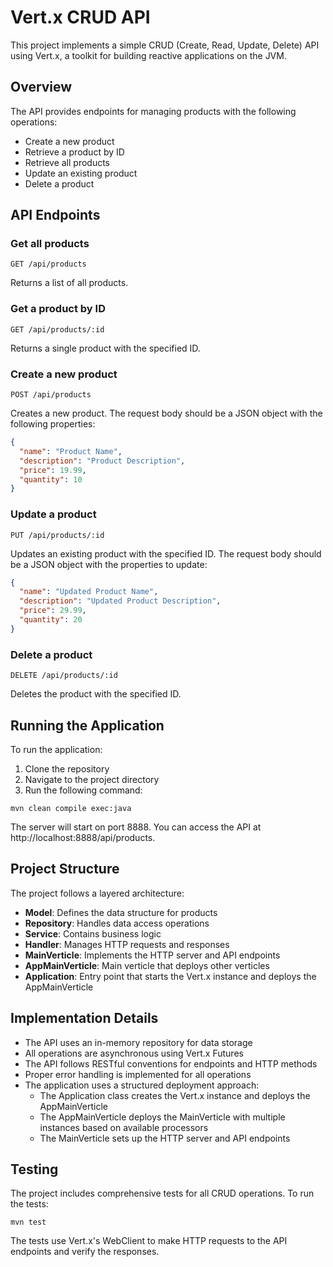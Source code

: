 # Vert.x CRUD API

This project implements a simple CRUD (Create, Read, Update, Delete) API using Vert.x, a toolkit for building reactive applications on the JVM.

## Overview

The API provides endpoints for managing products with the following operations:
- Create a new product
- Retrieve a product by ID
- Retrieve all products
- Update an existing product
- Delete a product

## API Endpoints

### Get all products
```
GET /api/products
```
Returns a list of all products.

### Get a product by ID
```
GET /api/products/:id
```
Returns a single product with the specified ID.

### Create a new product
```
POST /api/products
```
Creates a new product. The request body should be a JSON object with the following properties:
```json
{
  "name": "Product Name",
  "description": "Product Description",
  "price": 19.99,
  "quantity": 10
}
```

### Update a product
```
PUT /api/products/:id
```
Updates an existing product with the specified ID. The request body should be a JSON object with the properties to update:
```json
{
  "name": "Updated Product Name",
  "description": "Updated Product Description",
  "price": 29.99,
  "quantity": 20
}
```

### Delete a product
```
DELETE /api/products/:id
```
Deletes the product with the specified ID.

## Running the Application

To run the application:

1. Clone the repository
2. Navigate to the project directory
3. Run the following command:
```
mvn clean compile exec:java
```

The server will start on port 8888. You can access the API at http://localhost:8888/api/products.

## Project Structure

The project follows a layered architecture:

- **Model**: Defines the data structure for products
- **Repository**: Handles data access operations
- **Service**: Contains business logic
- **Handler**: Manages HTTP requests and responses
- **MainVerticle**: Implements the HTTP server and API endpoints
- **AppMainVerticle**: Main verticle that deploys other verticles
- **Application**: Entry point that starts the Vert.x instance and deploys the AppMainVerticle

## Implementation Details

- The API uses an in-memory repository for data storage
- All operations are asynchronous using Vert.x Futures
- The API follows RESTful conventions for endpoints and HTTP methods
- Proper error handling is implemented for all operations
- The application uses a structured deployment approach:
  - The Application class creates the Vert.x instance and deploys the AppMainVerticle
  - The AppMainVerticle deploys the MainVerticle with multiple instances based on available processors
  - The MainVerticle sets up the HTTP server and API endpoints

## Testing

The project includes comprehensive tests for all CRUD operations. To run the tests:

```
mvn test
```

The tests use Vert.x's WebClient to make HTTP requests to the API endpoints and verify the responses.
